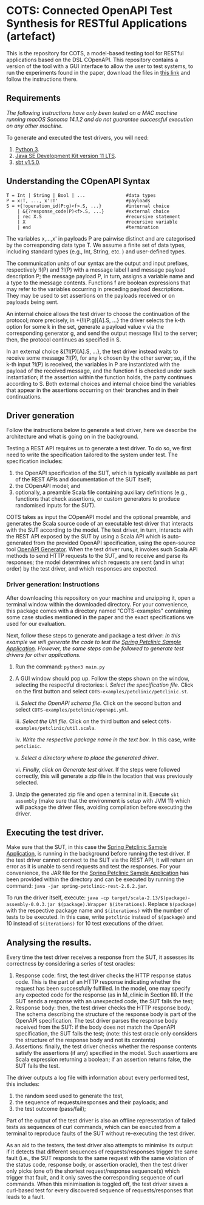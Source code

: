 # COTS: Connected OpenAPI Test Synthesis for RESTful Applications (artefact)
This is the repository for COTS, a model-based testing tool for RESTful applications based on the DSL COpenAPI. This repository contains a version of the tool with a GUI interface to allow the user to test systems, to run the experiments found in the paper, download the files in [this link](https://doi.org/10.5281/zenodo.10800068) and follow the instructions there.

## Requirements

*The following instructions have only been tested on a MAC machine running macOS Sonoma 14.1.2 and do not guarantee successful execution on any other machine.*

To generate and executed the test drivers, you will need:

1. [Python 3](https://www.python.org/downloads/).
2. [Java SE Development Kit version 11 LTS](https://www.oracle.com/java/technologies/javase/jdk11-archive-downloads.html).
3. [sbt v1.5.0](https://www.scala-sbt.org/download/).

## Understanding the COpenAPI Syntax

```
T = Int | String | Bool | ...               #data types
P = x:T, ..., x':T'                         #payloads
S = +{!operation_id(P:g)<f>.S, ...}         #internal choice 
    | &{?response_code(P)<f>.S, ...}        #external choice
    | rec X.S                               #recursive statement
    | X                                     #recursive variable
    | end                                   #termination
```

The variables x,...,x' in payloads P are pairwise distinct and are categorised by the corresponding data type T. We assume a finite set of data types, including standard types (e.g., Int, String, etc. ) and user-defined types.

The communication units of our syntax are the output and input prefixes, respectively !l(P) and ?l(P) with a message label l and message payload description P; the message payload P, in turn, assigns a variable name and a type to the message contents. Functions f are boolean expressions that may refer to the variables occurring in preceding payload descriptions. They may be used to set assertions on the payloads received or on payloads being sent.

An internal choice allows the test driver to choose the continuation of the protocol; more precisely, in +{!l(P:g)[A].S, ...} the driver selects the k-th option for some k in the set, generate a payload value v via the corresponding generator g, and send the output message !l(v) to the server; then, the protocol continues as specified in S.

In an external choice &{?l(P)[A].S, ...}, the test driver instead waits to receive some message ?l(P), for any k chosen by the other server; so, if the k-th input ?l(P) is received, the variables in P are instantiated with the payload of the received message, and the function f is checked under such instantiation; if the assertion within the function holds, the party continues according to S. Both external choices and internal choice bind the variables that appear in the assertions occurring on their branches and in their continuations.

## Driver generation

Follow the instructions below to generate a test driver, here we describe the architecture and what is going on in the background.

Testing a REST API requires us to generate a test driver. To do so, we first need to write the specification tailored to the system under test. The specification includes:

1. the OpenAPI specification of the SUT, which is typically available as part of the REST APIs and documentation of the SUT itself;
2. the COpenAPI model; and
3. optionally, a preamble Scala file containing auxiliary definitions (e.g., functions that check assertions, or custom generators to produce randomised inputs for the SUT).

COTS takes as input the COpenAPI model and the optional preamble, and generates the Scala source code of an executable test driver that interacts with the SUT according to the model. The test driver, in turn, interacts with the REST API exposed by the SUT by using a Scala API which is auto-generated from the provided OpenAPI specification, using the open-source tool [OpenAPI Generator](https://github.com/chrisbartoloburlo/openapi-generator). When the test driver runs, it invokes such Scala API methods to send HTTP requests to the SUT, and to receive and parse its responses; the model determines which requests are sent (and in what order) by the test driver, and which responses are expected.


### Driver generation: Instructions

After downloading this repository on your machine and unzipping it, open a terminal window within the downloaded directory. For your convenience, this package comes with a directory named "COTS-examples" containing some case studies mentioned in the paper and the exact specifications we used for our evaluation. 

Next, follow these steps to generate and package a test driver:
*In this example we will generate the code to test the [Spring Petclinic Sample Application](https://github.com/spring-petclinic/spring-petclinic-rest). However, the same steps can be followed to generate test drivers for other applications.*

1. Run the command: `python3 main.py`
2. A GUI window should pop up. Follow the steps shown on the window, selecting the respectful directories:
   i. *Select the specification file.* Click on the first button and select `COTS-examples/petclinic/petclinic.st`.

   ii. *Select the OpenAPI schema file.* Click on the second button and select `COTS-examples/petclinic/openapi.yml`.

   iii. *Select the Util file.* Click on the third button and select `COTS-examples/petclinic/util.scala`.

   iv. *Write the respective package name in the text box.* In this case, write `petclinic`.

   v. *Select a directory where to place the generated driver*.
   
   vi. *Finally, click on Generate test driver.* If the steps were followed correctly, this will generate a zip file in the location that was previously selected. 
3. Unzip the generated zip file and open a terminal in it. Execute `sbt assembly` (make sure that the environment is setup with JVM 11) which will package the driver files, avoiding compilation before executing the driver.


## Executing the test driver.

Make sure that the SUT, in this case the [Spring Petclinic Sample Application](https://github.com/spring-petclinic/spring-petclinic-rest), is running in the background before running the test driver. If the test driver cannot connect to the SUT via the REST API, it will return an error as it is unable to send requests and test the responses. For your convenience, the JAR file for the [Spring Petclinic Sample Application](https://github.com/spring-petclinic/spring-petclinic-rest) has been provided within the directory and can be executed by running the command: `java -jar spring-petclinic-rest-2.6.2.jar`.

To run the driver itself, execute: 
`java -cp target/scala-2.13/$(package)-assembly-0.0.3.jar $(package).Wrapper $(iterations)`. 
Replace `$(package)` with the respective package name and `$(iterations)` with the number of tests to be executed. In this case, write `petclinic` instead of `$(package)` and 10 instead of `$(iterations)` for 10 test executions of the driver.

## Analysing the results.

Every time the test driver receives a response from the SUT, it assesses its correctness by considering a series of test oracles:
1. Response code: first, the test driver checks the HTTP response status code. This is the part of an HTTP response indicating whether the request has been successfully fulfilled. In the model, one may specify any expected code for the response (as in M_clinic in Section III). If the SUT sends a response with an unexpected code, the SUT fails the test;
2. Response body: then, the test driver checks the HTTP response body. The schema describing the structure of the response body is part of the OpenAPI specification. The test driver parses the response body received from the SUT: if the body does not match the OpenAPI specification, the SUT fails the test; (note: this test oracle only considers the structure of the response body and not its contents)
3. Assertions: finally, the test driver checks whether the response contents satisfy the assertions (if any) specified in the model. Such assertions are Scala expression returning a boolean; if an assertion returns false, the SUT fails the test.


The driver outputs a log file with information about every performed test, this includes:
1. the random seed used to generate the test,
2. the sequence of requests/responses and their payloads; and
3. the test outcome (pass/fail);

Part of the output of the test driver is also an offline representation of failed tests as sequences of curl commands, which can be executed from a terminal to reproduce faults of the SUT without re-executing the test driver.

As an aid to the testers, the test driver also attempts to minimise its output: if it detects that different sequences of requests/responses trigger the same fault (i.e., the SUT responds to the same request with the same violation of the status code, response body, or assertion oracle), then the test driver only picks (one of) the shortest request/response sequence(s) which trigger that fault, and it only saves the corresponding sequence of curl commands. When this minimisation is toggled off, the test driver saves a curl-based test for every discovered sequence of requests/responses that leads to a fault.
